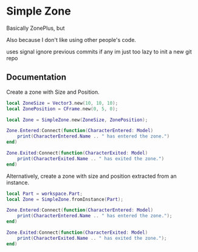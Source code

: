 # Simple Zone
Basically ZonePlus, but

Also because I don't like using other people's code.

uses signal
ignore previous commits if any im just too lazy to init a new git repo

## Documentation

Create a zone with Size and Position.

```lua
local ZoneSize = Vector3.new(10, 10, 10);
local ZonePosition = CFrame.new(0, 5, 0);

local Zone = SimpleZone.new(ZoneSize, ZonePosition);

Zone.Entered:Connect(function(CharacterEntered: Model)
    print(CharacterEntered.Name .. " has entered the zone.")
end)

Zone.Exited:Connect(function(CharacterExited: Model)
    print(CharacterExited.Name .. " has exited the zone.")
end)
```

Alternatively, create a zone with size and position extracted from an instance.

```lua
local Part = workspace.Part;
local Zone = SimpleZone.fromInstance(Part);

Zone.Entered:Connect(function(CharacterEntered: Model)
    print(CharacterEntered.Name .. " has entered the zone.");
end)

Zone.Exited:Connect(function(CharacterExited: Model)
    print(CharacterExited.Name .. " has exited the zone.");
end)
```
